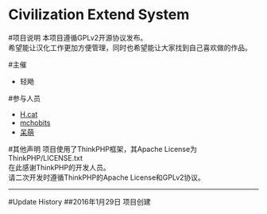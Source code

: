 Civilization Extend System 
===========================
#项目说明
本项目遵循GPLv2开源协议发布。<br>
希望能让汉化工作更加方便管理，同时也希望能让大家找到自己喜欢做的作品。

#主催
* 轻飏

#参与人员
* [H.cat](https://github.com/uccu "uccu")<br>
* [mchobits](https://github.com/mchobits "mchobits")<br>
* [呆萌](https://github.com/democyann "democyann")

#其他声明
项目使用了ThinkPHP框架，其Apache License为ThinkPHP/LICENSE.txt<br>
在此感谢ThinkPHP的开发人员。<br>
请二次开发时遵循ThinkPHP的Apache License和GPLv2协议。

--------
#Update History
##2016年1月29日
项目创建
